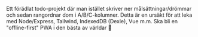 Ett förädlat todo-projekt där man istället skriver ner målsättningar/drömmar och sedan rangordnar dom i A/B/C-kolumner. Detta är en ursäkt för att leka med Node/Express, Tailwind, IndexedDB (Dexie), Vue m.m. Ska bli en "offline-first" PWA i den bästa av världar 🤠